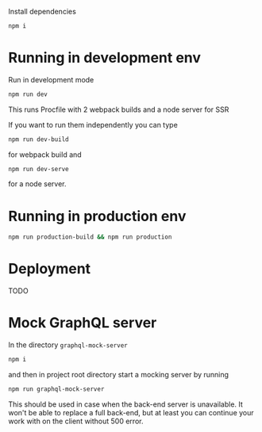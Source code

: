 Install dependencies

```sh
npm i
```

# Running in development env

Run in development mode

```sh
npm run dev
```

This runs Procfile with 2 webpack builds and a node server for SSR

If you want to run them independently you can type

```sh
npm run dev-build
```
for webpack build and

```sh
npm run dev-serve
```
for a node server.

# Running in production env

```sh
npm run production-build && npm run production
```

# Deployment

TODO

# Mock GraphQL server

In the directory `graphql-mock-server`

```sh
npm i
```

and then in project root directory start a mocking server by running

```sh
npm run graphql-mock-server
```
This should be used in case when the back-end server is unavailable. It won't be able to replace a full back-end, but at least you can continue your work with on the client without 500 error.
